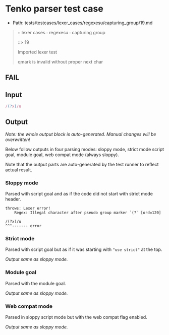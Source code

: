 # Tenko parser test case

- Path: tests/testcases/lexer_cases/regexesu/capturing_group/19.md

> :: lexer cases : regexesu : capturing group
>
> ::> 19
>
> Imported lexer test
>
> qmark is invalid without proper next char

## FAIL

## Input

`````js
/(?x)/u
`````

## Output

_Note: the whole output block is auto-generated. Manual changes will be overwritten!_

Below follow outputs in four parsing modes: sloppy mode, strict mode script goal, module goal, web compat mode (always sloppy).

Note that the output parts are auto-generated by the test runner to reflect actual result.

### Sloppy mode

Parsed with script goal and as if the code did not start with strict mode header.

`````
throws: Lexer error!
    Regex: Illegal character after pseudo group marker `(?` [ord=120]

/(?x)/u
^^^------- error
`````

### Strict mode

Parsed with script goal but as if it was starting with `"use strict"` at the top.

_Output same as sloppy mode._

### Module goal

Parsed with the module goal.

_Output same as sloppy mode._

### Web compat mode

Parsed in sloppy script mode but with the web compat flag enabled.

_Output same as sloppy mode._
